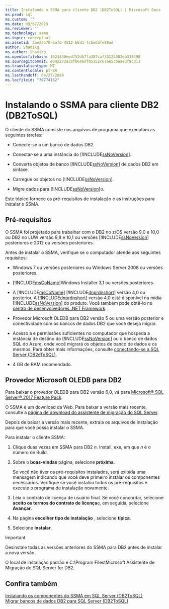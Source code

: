 ```yaml
---
title: Instalando o SSMA para cliente DB2 (DB2ToSQL) | Microsoft Docs
ms.prod: sql
ms.custom: ''
ms.date: 09/07/2019
ms.reviewer: ''
ms.technology: ssma
ms.topic: conceptual
ms.assetid: 3ae2a470-6afd-4512-b6d1-fcbe6afe88ad
author: Shamikg
ms.author: Shamikg
ms.openlocfilehash: 1623430eed752db7fa387caf33124082eb318490
ms.sourcegitcommit: e042272a38fb646df05152c676e5cbeae3f9cd13
ms.translationtype: MT
ms.contentlocale: pt-BR
ms.lasthandoff: 04/27/2020
ms.locfileid: "70774182"
---
```

# <a name="installing-ssma-for-db2-client-db2tosql"></a>Instalando o SSMA para cliente DB2 (DB2ToSQL)

O cliente do SSMA consiste nos arquivos de programa que executam as seguintes tarefas:  
  
- Conecte-se a um banco de dados DB2.  
  
- Conectar-se a uma instância do [!INCLUDE[ssNoVersion](../../includes/ssnoversion-md.md)].  
  
- Converta objetos de banco [!INCLUDE[ssNoVersion](../../includes/ssnoversion-md.md)] de dados DB2 em sintaxe.  
  
- Carregue os objetos no [!INCLUDE[ssNoVersion](../../includes/ssnoversion-md.md)].  
  
- Migre dados para [!INCLUDE[ssNoVersion](../../includes/ssnoversion-md.md)]o.  
  
Este tópico fornece os pré-requisitos de instalação e as instruções para instalar o SSMA.  
  
## <a name="prerequisites"></a>Pré-requisitos

O SSMA foi projetado para trabalhar com o DB2 no z/OS versão 9,0 e 10,0 ou DB2 no LUW versão 9,8 e 10,1 ou versões [!INCLUDE[ssNoVersion](../../includes/ssnoversion-md.md)] posteriores e 2012 ou versões posteriores.  
  
Antes de instalar o SSMA, verifique se o computador atende aos seguintes requisitos:  
  
- Windows 7 ou versões posteriores ou Windows Server 2008 ou versões posteriores.  
  
- [!INCLUDE[msCoName](../../includes/msconame_md.md)]Windows Installer 3,1 ou versões posteriores.  
  
- A [!INCLUDE[msCoName](../../includes/msconame_md.md)] [!INCLUDE[dnprdnshort](../../includes/dnprdnshort_md.md)] versão 4,0 ou posterior. A [!INCLUDE[dnprdnshort](../../includes/dnprdnshort_md.md)] versão 4,0 está disponível na mídia [!INCLUDE[ssNoVersion](../../includes/ssnoversion-md.md)] do produto. Você também pode obtê-lo no [centro de desenvolvedores .NET Framework](https://go.microsoft.com/fwlink/?LinkId=48882).  
  
- Provedor Microsoft OLEDB para DB2 versão 5 ou uma versão posterior e conectividade com os bancos de dados DB2 que você deseja migrar.  
  
- Acesso a e permissões suficientes no computador que hospeda a instância de destino do [!INCLUDE[ssNoVersion](../../includes/ssnoversion-md.md)] ou o banco de dados SQL do Azure, onde você migrará os objetos de banco de dados e os mesmos. Para obter mais informações, consulte [conectando-se a SQL Server &#40;DB2eToSQL&#41;](../../ssma/db2/connecting-to-sql-server-db2etosql.md).  
  
- 4 GB de RAM recomendado.  
  
## <a name="microsoft-oledb-provider-for-db2"></a>Provedor Microsoft OLEDB para DB2  

Para baixar o provedor OLEDB para DB2 versão 6,0, vá para [Microsoft® SQL Server® 2017 Feature Pack](https://www.microsoft.com/download/details.aspx?id=55992).

O SSMA é um download da Web. Para baixar a versão mais recente, consulte a [página de download do assistente de migração do SQL Server](https://aka.ms/ssmafordb2).  
  
Depois de baixar a versão mais recente, extraia os arquivos de instalação para que você possa instalar o SSMA.  
  
Para instalar o cliente SSMA:
  
1. Clique duas vezes em SSMA para DB2 *n*. Install. exe, em que *n* é o número de Build.  
  
2. Sobre o **boas-vindas** página, selecione **próxima**.  
  
   Se você não tiver os pré-requisitos instalados, será exibida uma mensagem indicando que você deve primeiro instalar os componentes necessários. Verifique se você instalou todos os pré-requisitos e execute o programa de instalação novamente.  
  
3. Leia o contrato de licença de usuário final. Se você concordar, selecione **aceito os termos do contrato de licença**e, em seguida, selecione **Avançar**.  
  
4. Na página **escolher tipo de instalação** , selecione **típica**.  
  
5. Selecione **Instalar**.  
  
> [!IMPORTANT]  
> Desinstale todas as versões anteriores do SSMA para DB2 antes de instalar a nova versão.
  
O local de instalação padrão é C:\Program Files\Microsoft Assistente de Migração do SQL Server for DB2.  
  
## <a name="see-also"></a>Confira também

[Instalando os componentes do SSMA em SQL Server &#40;DB2ToSQL&#41;](../../ssma/db2/installing-ssma-components-on-sql-server-db2tosql.md)  
[Migrar bancos de dados DB2 para SQL Server &#40;DB2ToSQL&#41;](../../ssma/db2/migrating-db2-databases-to-sql-server-db2tosql.md)  
